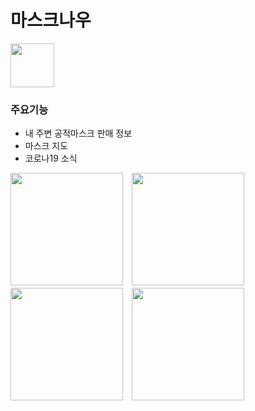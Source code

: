 # 마스크나우
<img src="https://s3.us-west-2.amazonaws.com/secure.notion-static.com/85f26779-90c1-4ba9-b059-b1d1953f6226/icon.png?X-Amz-Algorithm=AWS4-HMAC-SHA256&X-Amz-Credential=AKIAT73L2G45O3KS52Y5%2F20210825%2Fus-west-2%2Fs3%2Faws4_request&X-Amz-Date=20210825T143653Z&X-Amz-Expires=86400&X-Amz-Signature=f8db3859fa5c7ddc06d46505980e63becebe841b69dbc3b3db2d8f1a90d580c1&X-Amz-SignedHeaders=host&response-content-disposition=filename%20%3D%22icon.png%22" width="70">

### 주요기능
- 내 주변 공적마스크 판매 정보
- 마스크 지도
- 코로나19 소식

<img src="https://s3.us-west-2.amazonaws.com/secure.notion-static.com/906d87ab-652a-4cbf-9ac4-8a3f19dfb4be/m1.png?X-Amz-Algorithm=AWS4-HMAC-SHA256&X-Amz-Credential=AKIAT73L2G45O3KS52Y5%2F20210824%2Fus-west-2%2Fs3%2Faws4_request&X-Amz-Date=20210824T101711Z&X-Amz-Expires=86400&X-Amz-Signature=07a631aa2eebfc723e0a4239ea5a4474c13c4c4517d83f6c952357ac2a53681b&X-Amz-SignedHeaders=host&response-content-disposition=filename%20%3D%22m1.png%22" width="180">　<img src="https://s3.us-west-2.amazonaws.com/secure.notion-static.com/f6daae00-f7c3-4e5d-96ca-724d604a1e96/m2.png?X-Amz-Algorithm=AWS4-HMAC-SHA256&X-Amz-Credential=AKIAT73L2G45O3KS52Y5%2F20210824%2Fus-west-2%2Fs3%2Faws4_request&X-Amz-Date=20210824T101754Z&X-Amz-Expires=86400&X-Amz-Signature=7063042db950f7a9bbd9b32eb5251fabdd2427d0d37116479aee77c70670d430&X-Amz-SignedHeaders=host&response-content-disposition=filename%20%3D%22m2.png%22" width="180">　<img src="https://s3.us-west-2.amazonaws.com/secure.notion-static.com/85561211-f0a4-42bf-a867-6dd8a11e93ae/m3.png?X-Amz-Algorithm=AWS4-HMAC-SHA256&X-Amz-Credential=AKIAT73L2G45O3KS52Y5%2F20210824%2Fus-west-2%2Fs3%2Faws4_request&X-Amz-Date=20210824T101814Z&X-Amz-Expires=86400&X-Amz-Signature=72637acf7fa5f84c75975d6f9926ca34182ed94a07fd502c90d59bd3a7af1440&X-Amz-SignedHeaders=host&response-content-disposition=filename%20%3D%22m3.png%22" width="180">　<img src="https://s3.us-west-2.amazonaws.com/secure.notion-static.com/f23a4788-4ff2-4436-80f5-8c0db01ded18/m5.png?X-Amz-Algorithm=AWS4-HMAC-SHA256&X-Amz-Credential=AKIAT73L2G45O3KS52Y5%2F20210824%2Fus-west-2%2Fs3%2Faws4_request&X-Amz-Date=20210824T102023Z&X-Amz-Expires=86400&X-Amz-Signature=800917d944115815779bc364a3844ebfc05e71264b9477a516f5950e0dc37521&X-Amz-SignedHeaders=host&response-content-disposition=filename%20%3D%22m5.png%22" width="180">
